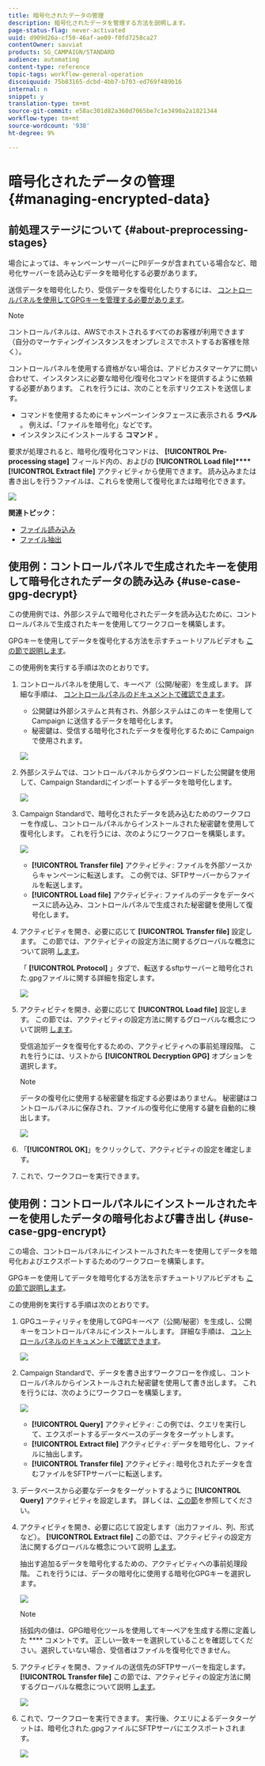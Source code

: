 ```yaml
---
title: 暗号化されたデータの管理
description: 暗号化されたデータを管理する方法を説明します。
page-status-flag: never-activated
uuid: d909d26a-cf50-46af-ae09-f0fd7258ca27
contentOwner: sauviat
products: SG_CAMPAIGN/STANDARD
audience: automating
content-type: reference
topic-tags: workflow-general-operation
discoiquuid: 75b83165-dcbd-4bb7-b703-ed769f489b16
internal: n
snippet: y
translation-type: tm+mt
source-git-commit: e58ac301d82a360d7065be7c1e3490a2a1821344
workflow-type: tm+mt
source-wordcount: '938'
ht-degree: 9%

---
```



# 暗号化されたデータの管理 {#managing-encrypted-data}

## 前処理ステージについて {#about-preprocessing-stages}

場合によっては、キャンペーンサーバーにPIIデータが含まれている場合など、暗号化サーバーを読み込むデータを暗号化する必要があります。

送信データを暗号化したり、受信データを復号化したりするには、 [コントロールパネルを使用してGPGキーを管理する必要があります](https://docs.adobe.com/content/help/en/control-panel/using/instances-settings/gpg-keys-management.html)。

>[!NOTE]
>
>コントロールパネルは、AWSでホストされるすべてのお客様が利用できます（自分のマーケティングインスタンスをオンプレミスでホストするお客様を除く）。

コントロールパネルを使用する資格がない場合は、アドビカスタマーケアに問い合わせて、インスタンスに必要な暗号化/復号化コマンドを提供するように依頼する必要があります。 これを行うには、次のことを示すリクエストを送信します。

* コマンドを使用するためにキャンペーンインタフェースに表示される **ラベル** 。 例えば、「ファイルを暗号化」などです。
* インスタンスにインストールする **コマンド** 。

要求が処理されると、暗号化/復号化コマンドは、 **[!UICONTROL Pre-processing stage]** フィールド内の、およびの **[!UICONTROL Load file]****[!UICONTROL Extract file]** アクティビティから使用できます。 読み込みまたは書き出しを行うファイルは、これらを使用して復号化または暗号化できます。

![](assets/preprocessing-encryption.png)

**関連トピック：**

* [ファイル読み込み](../../automating/using/load-file.md)
* [ファイル抽出](../../automating/using/extract-file.md)

## 使用例：コントロールパネルで生成されたキーを使用して暗号化されたデータの読み込み {#use-case-gpg-decrypt}

この使用例では、外部システムで暗号化されたデータを読み込むために、コントロールパネルで生成されたキーを使用してワークフローを構築します。

GPGキーを使用してデータを復号化する方法を示すチュートリアルビデオも [この節で説明します](https://docs.adobe.com/content/help/en/campaign-standard-learn/tutorials/administrating/control-panel/gpg-key-management/decrypting-data.html)。

この使用例を実行する手順は次のとおりです。

1. コントロールパネルを使用して、キーペア（公開/秘密）を生成します。 詳細な手順は、 [コントロールパネルのドキュメントで確認できます](https://docs.adobe.com/content/help/en/control-panel/using/instances-settings/gpg-keys-management.html#decrypting-data)。

   * 公開鍵は外部システムと共有され、外部システムはこのキーを使用して Campaign に送信するデータを暗号化します。
   * 秘密鍵は、受信する暗号化されたデータを復号化するために Campaign で使用されます。

   ![](assets/gpg_generate.png)

1. 外部システムでは、コントロールパネルからダウンロードした公開鍵を使用して、Campaign Standardにインポートするデータを暗号化します。

   ![](assets/gpg_external.png)

1. Campaign Standardで、暗号化されたデータを読み込むためのワークフローを作成し、コントロールパネルからインストールされた秘密鍵を使用して復号化します。 これを行うには、次のようにワークフローを構築します。

   ![](assets/gpg_workflow.png)

   * **[!UICONTROL Transfer file]** アクティビティ: ファイルを外部ソースからキャンペーンに転送します。 この例では、SFTPサーバーからファイルを転送します。
   * **[!UICONTROL Load file]** アクティビティ: ファイルのデータをデータベースに読み込み、コントロールパネルで生成された秘密鍵を使用して復号化します。

1. アクティビティを開き、必要に応じて **[!UICONTROL Transfer file]** 設定します。 この節では、アクティビティの設定方法に関するグローバルな概念について説明 [します](../../automating/using/load-file.md)。

   「 **[!UICONTROL Protocol]** 」タブで、転送するsftpサーバーと暗号化された.gpgファイルに関する詳細を指定します。

   ![](assets/gpg_transfer.png)

1. アクティビティを開き、必要に応じて **[!UICONTROL Load file]** 設定します。 この節では、アクティビティの設定方法に関するグローバルな概念について説明 [します](../../automating/using/load-file.md)。

   受信追加データを復号化するための、アクティビティへの事前処理段階。 これを行うには、リストから **[!UICONTROL Decryption GPG]** オプションを選択します。

   >[!NOTE]
   >
   >データの復号化に使用する秘密鍵を指定する必要はありません。 秘密鍵はコントロールパネルに保存され、ファイルの復号化に使用する鍵を自動的に検出します。

   ![](assets/gpg_load.png)

1. 「**[!UICONTROL OK]**」をクリックして、アクティビティの設定を確定します。

1. これで、ワークフローを実行できます。

## 使用例：コントロールパネルにインストールされたキーを使用したデータの暗号化および書き出し {#use-case-gpg-encrypt}

この場合、コントロールパネルにインストールされたキーを使用してデータを暗号化およびエクスポートするためのワークフローを構築します。

GPGキーを使用してデータを暗号化する方法を示すチュートリアルビデオも [この節で説明します](https://docs.adobe.com/content/help/en/campaign-standard-learn/tutorials/administrating/control-panel/gpg-key-management/using-a-gpg-key-to-encrypt-data.html)。

この使用例を実行する手順は次のとおりです。

1. GPGユーティリティを使用してGPGキーペア（公開/秘密）を生成し、公開キーをコントロールパネルにインストールします。 詳細な手順は、 [コントロールパネルのドキュメントで確認できます](https://docs.adobe.com/content/help/en/control-panel/using/instances-settings/gpg-keys-management.html#encrypting-data)。

   ![](assets/gpg_install.png)

1. Campaign Standardで、データを書き出すワークフローを作成し、コントロールパネルからインストールされた秘密鍵を使用して書き出します。 これを行うには、次のようにワークフローを構築します。

   ![](assets/gpg-workflow-export.png)

   * **[!UICONTROL Query]** アクティビティ: この例では、クエリを実行して、エクスポートするデータベースのデータをターゲットします。
   * **[!UICONTROL Extract file]** アクティビティ: データを暗号化し、ファイルに抽出します。
   * **[!UICONTROL Transfer file]** アクティビティ: 暗号化されたデータを含むファイルをSFTPサーバーに転送します。

1. データベースから必要なデータをターゲットするように **[!UICONTROL Query]** アクティビティを設定します。 詳しくは、[この節](../../automating/using/query.md)を参照してください。

1. アクティビティを開き、必要に応じて設定します（出力ファイル、列、形式など）。 **[!UICONTROL Extract file]** この節では、アクティビティの設定方法に関するグローバルな概念について説明 [します](../../automating/using/extract-file.md)。

   抽出す追加るデータを暗号化するための、アクティビティへの事前処理段階。 これを行うには、データの暗号化に使用する暗号化GPGキーを選択します。

   ![](assets/gpg-extract-stage.png)

   >[!NOTE]
   >
   >括弧内の値は、GPG暗号化ツールを使用してキーペアを生成する際に定義した **** コメントです。 正しい一致キーを選択していることを確認してください。選択していない場合、受信者はファイルを復号化できません。

1. アクティビティを開き、ファイルの送信先のSFTPサーバーを指定します。 **[!UICONTROL Transfer file]** この節では、アクティビティの設定方法に関するグローバルな概念について説明 [します](../../automating/using/transfer-file.md)。

   ![](assets/gpg-transfer-encrypt.png)

1. これで、ワークフローを実行できます。 実行後、クエリによるデータターゲットは、暗号化された.gpgファイルにSFTPサーバにエクスポートされます。

   ![](assets/gpg-sftp-encrypt.png)
